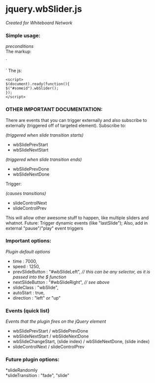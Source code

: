 # jquery.wbSlider.js
*Created for Whiteboard Network*
### Simple usage:
*preconditions*  
The markup:  

`<div id="someid">  
   <div class="wbSlide"></div>  
   <div class="wbSlide"></div>  
   <div class="wbSlide"></div>  
</div>`  
The js:  
  
`<script>`  
`$(document).ready(function(){`  
	`$("#someid").wbSlider();`  
`});`  
`</script>`
### OTHER IMPORTANT DOCUMENTATION:
There are events that you can trigger externally and also subscribe to externally (triggered off of targeted element).
Subscribe to:

*(triggered when slide transition starts)*

* wbSlidePrevStart
* wbSlideNextStart

*(triggered when slide transition ends)*

* wbSlidePrevDone 
* wbSlideNextDone

Trigger:

*(causes transitions)*

* slideControlNext
* slideControlPrev

This will allow other awesome stuff to happen, like multiple sliders and whatnot.
Future: Trigger dynamic events (like "lastSlide"); Also, add in external "pause"/"play" event triggers

### Important options:  
*Plugin default options*  
* time : 7000,  
* speed : 1250,  
* prevSlideButton : "#wbSlideLeft", *// this can be any selector, as it is passed into the $ function*  
* nextSlideButton : "#wbSlideRight", *// see above*  
* slideClass : "wbSlide",  
* autoStart : true,  
* direction : "left" *or* "up"  

### Events (quick list)
*Events that the plugin fires on the jQuery element*  
* wbSlidePrevStart / wbSlidePrevDone  
* wbSlideNextStart / wbSlideNextDone  
* wbSlideChangeStart, (slide index) / wbSlideNextDone, (slide index)  
* slideControlNext / slideControlPrev  

### Future plugin options:
*slideRandomly  
*slideTransition : "fade", "slide"  